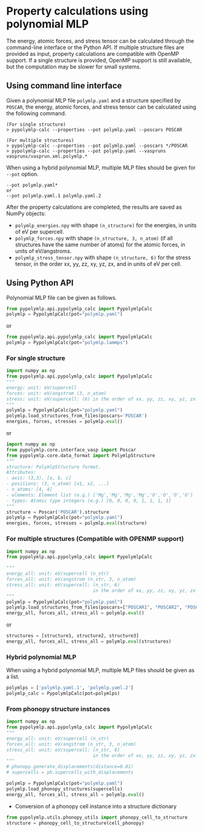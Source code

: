 # Property calculations using polynomial MLP

The energy, atomic forces, and stress tensor can be calculated through the command-line interface or the Python API.
If multiple structure files are provided as input, property calculations are compatible with OpenMP support.
If a single structure is provided, OpenMP support is still available, but the computation may be slower for small systems.

## Using command line interface
Given a polynomial MLP file `polymlp.yaml` and a structure specified by `POSCAR`, the energy, atomic forces, and stress tensor can be calculated using the following command.

```shell
(For single structure)
> pypolymlp-calc --properties --pot polymlp.yaml --poscars POSCAR

(For multiple structures)
> pypolymlp-calc --properties --pot polymlp.yaml --poscars */POSCAR
> pypolymlp-calc --properties --pot polymlp.yaml --vaspruns vaspruns/vasprun.xml.polymlp.*
```

When using a hybrid polynomial MLP, multiple MLP files should be given for `--pot` option.
```shell
--pot polymlp.yaml*
or
--pot polymlp.yaml.1 polymlp.yaml.2
```

After the property calculations are completed, the results are saved as NumPy objects:

- `polymlp_energies.npy` with shape `(n_structure)` for the energies, in units of eV per supercell.
- `polymlp_forces.npy` with shape `(n_structure, 3, n_atom)` (if all structures have the same number of atoms) for the atomic forces, in units of eV/angstroms.
- `polymlp_stress_tensor.npy` with shape `(n_structure, 6)` for the stress tensor, in the order xx, yy, zz, xy, yz, zx, and in units of eV per cell.

## Using Python API

Polynomial MLP file can be given as follows.
```python
from pypolymlp.api.pypolymlp_calc import PypolymlpCalc
polymlp = PypolymlpCalc(pot="polymlp.yaml")
```
or
```python
from pypolymlp.api.pypolymlp_calc import PypolymlpCalc
polymlp = PypolymlpCalc(pot="polymlp.lammps")
```

### For single structure
```python
import numpy as np
from pypolymlp.api.pypolymlp_calc import PypolymlpCalc
"""
energy: unit: eV/supercell
forces: unit: eV/angstrom (3, n_atom)
stress: unit: eV/supercell: (6) in the order of xx, yy, zz, xy, yz, zx
"""
polymlp = PypolymlpCalc(pot="polymlp.yaml")
polymlp.load_structures_from_files(poscars='POSCAR')
energies, forces, stresses = polymlp.eval()
```
or
```python
import numpy as np
from pypolymlp.core.interface_vasp import Poscar
from pypolymlp.core.data_format import PolymlpStructure
"""
structure: PolymlpStructure format.
Attributes:
- axis: (3,3), [a, b, c]
- positions: (3, n_atom) [x1, x2, ...]
- n_atoms: [4, 4]
- elements: Element list (e.g.) ['Mg','Mg','Mg','Mg','O','O','O','O']
- types: Atomic type integers (e.g.) [0, 0, 0, 0, 1, 1, 1, 1]
"""
structure = Poscar('POSCAR').structure
polymlp = PypolymlpCalc(pot="polymlp.yaml")
energies, forces, stresses = polymlp.eval(structure)
```

### For multiple structures (Compatible with OPENMP support)
```python
import numpy as np
from pypolymlp.api.pypolymlp_calc import PypolymlpCalc

"""
energy_all: unit: eV/supercell (n_str)
forces_all: unit: eV/angstrom (n_str, 3, n_atom)
stress_all: unit: eV/supercell: (n_str, 6)
                                in the order of xx, yy, zz, xy, yz, zx
"""
polymlp = PypolymlpCalc(pot="polymlp.yaml")
polymlp.load_structures_from_files(poscars=["POSCAR1", "POSCAR2", "POSCAR3"])
energy_all, forces_all, stress_all = polymlp.eval()
```
or
```python
structures = [structure1, structure2, structure3]
energy_all, forces_all, stress_all = polymlp.eval(structures)
```

### Hybrid polynomial MLP
When using a hybrid polynomial MLP, multiple MLP files should be given as a list.
```python
polymlps = ['polymlp.yaml.1', 'polymlp.yaml.2']
polymlp_calc = PypolymlpCalc(pot=polymlps)
```

### From phonopy structure instances
```python
import numpy as np
from pypolymlp.api.pypolymlp_calc import PypolymlpCalc
"""
energy_all: unit: eV/supercell (n_str)
forces_all: unit: eV/angstrom (n_str, 3, n_atom)
stress_all: unit: eV/supercell: (n_str, 6)
                                in the order of xx, yy, zz, xy, yz, zx
"""
# phonopy.generate_displacements(distance=0.01)
# supercells = ph.supercells_with_displacements

polymlp = PypolymlpCalc(pot="polymlp.yaml")
polymlp.load_phonopy_structures(supercells)
energy_all, forces_all, stress_all = polymlp.eval()
```

- Conversion of a phonopy cell instance into a structure dictionary
```python
from pypolymlp.utils.phonopy_utils import phonopy_cell_to_structure
structure = phonopy_cell_to_structure(cell_phonopy)
```
